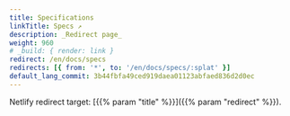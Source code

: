 ```yaml
---
title: Specifications
linkTitle: Specs ↗
description: _Redirect page_
weight: 960
# _build: { render: link }
redirect: /en/docs/specs
redirects: [{ from: '*', to: '/en/docs/specs/:splat' }]
default_lang_commit: 3b44fbfa49ced919daea01123abfaed836d2d0ec
---
```


Netlify redirect target: [{{% param "title" %}}]({{% param "redirect" %}}).
